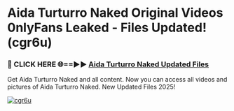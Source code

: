 # Aida Turturro Naked Original Videos 0nlyFans Leaked - Files Updated! (cgr6u)

<h3>🔴 CLICK HERE 🌐==►► <a href="https://tinyurl.com/yckcrads" rel="nofollow">Aida Turturro Naked Updated Files</a></h3>

Get Aida Turturro Naked and all content. Now you can access all videos and pictures of Aida Turturro Naked. New Updated Files 2025!

[![cgr6u](https://i.imgur.com/hpKpOFt.gif)](https://tinyurl.com/yckcrads)
